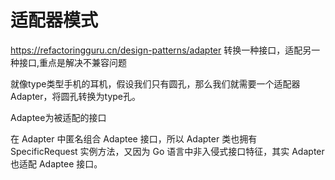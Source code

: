 # 适配器模式
https://refactoringguru.cn/design-patterns/adapter
转换一种接口，适配另一种接口,重点是解决不兼容问题

就像type类型手机的耳机，假设我们只有圆孔，那么我们就需要一个适配器Adapter，将圆孔转换为type孔。

Adaptee为被适配的接口

在 Adapter 中匿名组合 Adaptee 接口，所以 Adapter 类也拥有 SpecificRequest 实例方法，又因为 Go 语言中非入侵式接口特征，其实 Adapter 也适配 Adaptee 接口。